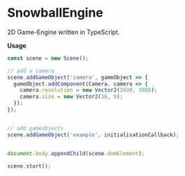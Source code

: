 # SnowballEngine

2D Game-Engine written in TypeScript.



<b>Usage</b>
```TypeScript
const scene = new Scene();

// add a camera
scene.addGameObject('camera', gameObject => {
  gameObject.addComponent(Camera, camera => {
    camera.resolution = new Vector2(1920, 1080);
    camera.size = new Vector2(16, 9);
  });
});


// add gameobjects
scene.addGameObject('example', initialisationCallback);


document.body.appendChild(scene.domElement);

scene.start();
```
